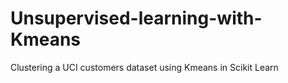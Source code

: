 # Unsupervised-learning-with-Kmeans
Clustering a UCI customers dataset using Kmeans in Scikit Learn
